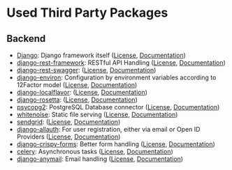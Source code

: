 # Used Third Party Packages

## Backend

* [Django](https://github.com/django/django): Django framework itself ([License](https://www.djangoproject.com), [Documentation](https://docs.djangoproject.com/en/1.10/))
* [django-rest-framework](https://github.com/tomchristie/django-rest-framework): RESTful API Handling ([License](https://github.com/tomchristie/django-rest-framework/blob/master/LICENSE.md), [Documentation](http://www.django-rest-framework.org))
* [django-rest-swagger](https://github.com/marcgibbons/django-rest-swagger): ([License](https://github.com/marcgibbons/django-rest-swagger/blob/master/LICENSE), [Documentation]())
* [django-environ](https://github.com/joke2k/django-environ): Configuration by environment variables according to 12Factor model ([License](https://github.com/joke2k/django-environ/blob/develop/LICENSE.txt), [Documentation](https://django-environ.readthedocs.io))
* [django-localflavor](https://github.com/django/django-localflavor): ([License](https://github.com/django/django-localflavor/blob/master/LICENSE), [Documentation](https://django-localflavor.readthedocs.io/en/latest/))
* [django-rosetta](https://github.com/mbi/django-rosetta): ([License](https://github.com/mbi/django-rosetta/blob/develop/LICENSE), [Documentation](http://django-rosetta.readthedocs.io/en/latest/))
* [psycopg2](https://github.com/psycopg/psycopg2): PostgreSQL Database connector ([License](https://github.com/psycopg/psycopg2/blob/master/LICENSE), [Documentation](http://pythonhosted.org/psycopg2/))
* [whitenoise](): Static file serving ([License](), [Documentation]())
* [sendgrid](): ([License](), [Documentation]())
* [django-allauth](): For user registration, either via email or Open ID Providers ([License](), [Documentation]())
* [django-crispy-forms](): Better form handling ([License](), [Documentation]())
* [celery](): Asynchronous tasks ([License](), [Documentation]())
* [django-anymail](): Email handling ([License](), [Documentation]())
